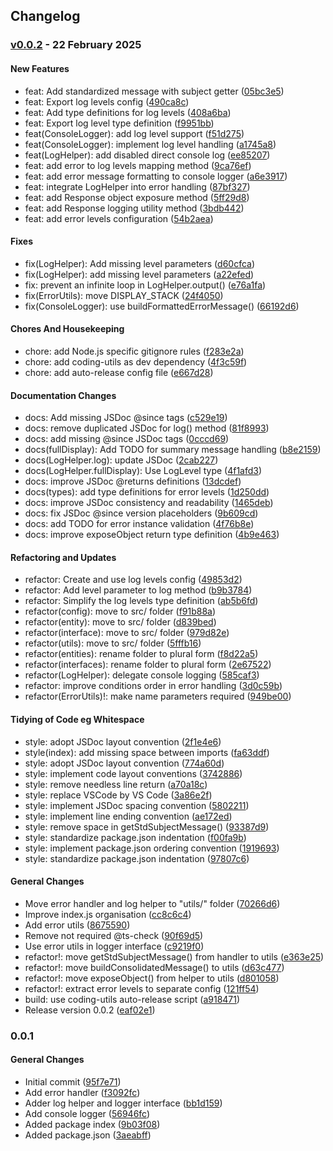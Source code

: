 ## Changelog






### [v0.0.2](https://github.com/Zasco/javascript-framework/compare/0.0.1...v0.0.2) -  22 February 2025 








#### New Features

- feat: Add standardized message with subject getter  ([05bc3e5](https://github.com/Zasco/javascript-framework/commit/05bc3e563a78def930bc6579a877b8e15f21782a))
- feat: Export log levels config  ([490ca8c](https://github.com/Zasco/javascript-framework/commit/490ca8ce12d99920689c6ea60077648043c8e098))
- feat: Add type definitions for log levels  ([408a6ba](https://github.com/Zasco/javascript-framework/commit/408a6ba0f67e1c4eca6f92f42411ff5f153637a5))
- feat: Export log level type definition  ([f9951bb](https://github.com/Zasco/javascript-framework/commit/f9951bb54404ec2d0fbca4fd9aaf864409e4fe1b))
- feat(ConsoleLogger): add log level support  ([f51d275](https://github.com/Zasco/javascript-framework/commit/f51d275a5f04a9a5072b8b4da62a725248d49792))
- feat(ConsoleLogger): implement log level handling  ([a1745a8](https://github.com/Zasco/javascript-framework/commit/a1745a83a94cf5526780213b855b33f3bd1a2f00))
- feat(LogHelper): add disabled direct console log  ([ee85207](https://github.com/Zasco/javascript-framework/commit/ee852074e2f17c3e5aee91811f9e8f2c67f462fc))
- feat: add error to log levels mapping method  ([9ca76ef](https://github.com/Zasco/javascript-framework/commit/9ca76ef9e55a6fa3b0f3688a9e50a167278e734f))
- feat: add error message formatting to console logger  ([a6e3917](https://github.com/Zasco/javascript-framework/commit/a6e3917381a669a62de9e4d53bfd3e4d398e77a9))
- feat: integrate LogHelper into error handling  ([87bf327](https://github.com/Zasco/javascript-framework/commit/87bf3271587b5ac4d8e7e0374d5d1b3e6e24e29b))
- feat: add Response object exposure method  ([5ff29d8](https://github.com/Zasco/javascript-framework/commit/5ff29d801096b5b3bc2179087a9f336ce201af4b))
- feat: add Response logging utility method  ([3bdb442](https://github.com/Zasco/javascript-framework/commit/3bdb442bbcad1d311e247c91210ee4db0282dda5))
- feat: add error levels configuration  ([54b2aea](https://github.com/Zasco/javascript-framework/commit/54b2aea684981aaa705ba21efe1eb33208815236))

#### Fixes

- fix(LogHelper): Add missing level parameters  ([d60cfca](https://github.com/Zasco/javascript-framework/commit/d60cfca4f7576312e1fae0b090a012b49ce09bc9))
- fix(LogHelper): add missing level parameters  ([a22efed](https://github.com/Zasco/javascript-framework/commit/a22efed9b7dbac53e1793cc8acac3700fb375c9b))
- fix: prevent an infinite loop in LogHelper.output()  ([e76a1fa](https://github.com/Zasco/javascript-framework/commit/e76a1fab5ad9019b033e2a63980839379c0322fa))
- fix(ErrorUtils): move DISPLAY_STACK  ([24f4050](https://github.com/Zasco/javascript-framework/commit/24f405028e529b48515cac8820e52875b77c10b9))
- fix(ConsoleLogger): use buildFormattedErrorMessage()  ([66192d6](https://github.com/Zasco/javascript-framework/commit/66192d67371d9160c298c733bf7feb0d1d00932f))

#### Chores And Housekeeping

- chore: add Node.js specific gitignore rules  ([f283e2a](https://github.com/Zasco/javascript-framework/commit/f283e2a82befadce0f4f438fba39b002d6a187e2))
- chore: add coding-utils as dev dependency  ([4f3c59f](https://github.com/Zasco/javascript-framework/commit/4f3c59f2429b90692cd3e0a1db776df8eaddb5da))
- chore: add auto-release config file  ([e667d28](https://github.com/Zasco/javascript-framework/commit/e667d28ad03c2a82822972678178ea107e134b46))

#### Documentation Changes

- docs: Add missing JSDoc @since tags  ([c529e19](https://github.com/Zasco/javascript-framework/commit/c529e19bce3fe2799228f55cf2077ab1fcc3d7e6))
- docs: remove duplicated JSDoc for log() method  ([81f8993](https://github.com/Zasco/javascript-framework/commit/81f89933c51c38283539db3436932c097a06093a))
- docs: add missing @since JSDoc tags  ([0cccd69](https://github.com/Zasco/javascript-framework/commit/0cccd69ef91326e59b0907a92025e066ce6323d6))
- docs(fullDisplay): Add TODO for summary message handling  ([b8e2159](https://github.com/Zasco/javascript-framework/commit/b8e21595cc0bf33e04642c164855fd8d09e8e268))
- docs(LogHelper.log): update JSDoc  ([2cab227](https://github.com/Zasco/javascript-framework/commit/2cab2271cd428f3df268060c26f0495e567abb56))
- docs(LogHelper.fullDisplay): Use LogLevel type  ([4f1afd3](https://github.com/Zasco/javascript-framework/commit/4f1afd30cf1c0e68f29628d3d925123aa99a8c43))
- docs: improve JSDoc @returns definitions  ([13dcdef](https://github.com/Zasco/javascript-framework/commit/13dcdefb3b5ef95d653362639d86eb071ab1f3d3))
- docs(types): add type definitions for error levels  ([1d250dd](https://github.com/Zasco/javascript-framework/commit/1d250dd13d8d1acd11c586d6c98ecc0051561b07))
- docs: improve JSDoc consistency and readability  ([1465deb](https://github.com/Zasco/javascript-framework/commit/1465debebd32098138f1ac41de18e2f431043e6c))
- docs: fix JSDoc @since version placeholders  ([9b609cd](https://github.com/Zasco/javascript-framework/commit/9b609cdc359967613a43d2c40438f6236e1ae4db))
- docs: add TODO for error instance validation  ([4f76b8e](https://github.com/Zasco/javascript-framework/commit/4f76b8e61a8ba0f4d9f1e4bd24ecfec4bd63a71b))
- docs: improve exposeObject return type definition  ([4b9e463](https://github.com/Zasco/javascript-framework/commit/4b9e463de0772d509f464efec5150282316d4c74))

#### Refactoring and Updates

- refactor: Create and use log levels config  ([49853d2](https://github.com/Zasco/javascript-framework/commit/49853d287b9a30ab2fffcc60fd7e9311b21b4b10))
- refactor: Add level parameter to log method  ([b9b3784](https://github.com/Zasco/javascript-framework/commit/b9b37842e43c94077f44cf1fae4d0895b839c829))
- refactor: Simplify the log levels type definition  ([ab5b6fd](https://github.com/Zasco/javascript-framework/commit/ab5b6fd2a4022c706ee164bc3a10b11699991190))
- refactor(config): move to src/ folder  ([f91b88a](https://github.com/Zasco/javascript-framework/commit/f91b88ac95a056d44a1c65248204d7da5ac1d860))
- refactor(entity): move to src/ folder  ([d839bed](https://github.com/Zasco/javascript-framework/commit/d839bed31417c49e64bf8da55dcdcd73cc7efac5))
- refactor(interface): move to src/ folder  ([979d82e](https://github.com/Zasco/javascript-framework/commit/979d82e31591b72a886cffbe827f41a11357a3ec))
- refactor(utils): move to src/ folder  ([5fffb16](https://github.com/Zasco/javascript-framework/commit/5fffb16b451255c6c7f8d1f1811c80722e3e549b))
- refactor(entities): rename folder to plural form  ([f8d22a5](https://github.com/Zasco/javascript-framework/commit/f8d22a58f4ec95bab2b070d77f5413394932b208))
- refactor(interfaces): rename folder to plural form  ([2e67522](https://github.com/Zasco/javascript-framework/commit/2e67522ff58d521445167a1fbf042e49ef9ab4b9))
- refactor(LogHelper): delegate console logging  ([585caf3](https://github.com/Zasco/javascript-framework/commit/585caf39c8c3784c6566941d95e4521e641ab9a4))
- refactor: improve conditions order in error handling  ([3d0c59b](https://github.com/Zasco/javascript-framework/commit/3d0c59b661f43e793104e3f78069ca88d73bec5d))
- refactor(ErrorUtils)!: make name parameters required  ([949be00](https://github.com/Zasco/javascript-framework/commit/949be0045c10e6631c5718da8ede701beb7101d9))


#### Tidying of Code eg Whitespace

- style: adopt JSDoc layout convention  ([2f1e4e6](https://github.com/Zasco/javascript-framework/commit/2f1e4e63e9bee272ace04581c152ae03edcf9576))
- style(index): add missing space between imports  ([fa63ddf](https://github.com/Zasco/javascript-framework/commit/fa63ddf5216d93a1cd03883bd51fc85bd051cacb))
- style: adopt JSDoc layout convention  ([774a60d](https://github.com/Zasco/javascript-framework/commit/774a60dc4d425aab505b87db1563e1326380ce0e))
- style: implement code layout conventions  ([3742886](https://github.com/Zasco/javascript-framework/commit/374288672f1834b48126ad1c74b12aaff4e27262))
- style: remove needless line return  ([a70a18c](https://github.com/Zasco/javascript-framework/commit/a70a18c35b19fc1ba208eae7832e4c8d5b0d1b39))
- style: replace VSCode by VS Code  ([3a86e2f](https://github.com/Zasco/javascript-framework/commit/3a86e2f0a68563023fb1ac43cc978a5864f930ff))
- style: implement JSDoc spacing convention  ([5802211](https://github.com/Zasco/javascript-framework/commit/5802211fcc2a88038ca3f6a4f4e64c8a089c4557))
- style: implement line ending convention  ([ae172ed](https://github.com/Zasco/javascript-framework/commit/ae172ed2adeb97d68bc970c22df9c59768e6764d))
- style: remove space in getStdSubjectMessage()  ([93387d9](https://github.com/Zasco/javascript-framework/commit/93387d93d8da205e85d34332b9b66451d0a49b74))
- style: standardize package.json indentation  ([f00fa9b](https://github.com/Zasco/javascript-framework/commit/f00fa9bf7b0dae44eb492aca74694f56bfd638b3))
- style: implement package.json ordering convention  ([1919693](https://github.com/Zasco/javascript-framework/commit/1919693a788d69221f743392d39d393b7c624d4a))
- style: standardize package.json indentation  ([97807c6](https://github.com/Zasco/javascript-framework/commit/97807c648cae11972c352691429e76a5b1963277))


#### General Changes

- Move error handler and log helper to "utils/" folder  ([70266d6](https://github.com/Zasco/javascript-framework/commit/70266d6da8a56a1789a9ef4afde1e5ae65526ec9))
- Improve index.js organisation  ([cc8c6c4](https://github.com/Zasco/javascript-framework/commit/cc8c6c470cb1c1b70780cefdc037ed9c3f708736))
- Add error utils  ([8675590](https://github.com/Zasco/javascript-framework/commit/8675590bc03dcc75e366a12d6af672d1d0e5694a))
- Remove not required @ts-check  ([90f69d5](https://github.com/Zasco/javascript-framework/commit/90f69d5fe0268039fb4c12e396735648b893bcc7))
- Use error utils in logger interface  ([c9219f0](https://github.com/Zasco/javascript-framework/commit/c9219f0624791f20faf748e075bec90b2f26cfbf))
- refactor!: move getStdSubjectMessage() from handler to utils  ([e363e25](https://github.com/Zasco/javascript-framework/commit/e363e25d3de1ddc6a750e56260185859d66c2c4e))
- refactor!: move buildConsolidatedMessage() to utils  ([d63c477](https://github.com/Zasco/javascript-framework/commit/d63c4772f974551f8a92d6bbe083151b7c712fea))
- refactor!: move exposeObject() from helper to utils  ([d801058](https://github.com/Zasco/javascript-framework/commit/d801058338d0ae356da67bc411389d606031cdd6))
- refactor!: extract error levels to separate config  ([121ff54](https://github.com/Zasco/javascript-framework/commit/121ff54e4e38708ec72809977bdade7dc638595f))
- build: use coding-utils auto-release script  ([a918471](https://github.com/Zasco/javascript-framework/commit/a9184718163ae00f0a7d6af0de22cca96f14595d))
- Release version 0.0.2  ([eaf02e1](https://github.com/Zasco/javascript-framework/commit/eaf02e1345477f14ae5133c12cfc208e8ecda271))

### 0.0.1















#### General Changes

- Initial commit  ([95f7e71](https://github.com/Zasco/javascript-framework/commit/95f7e716b9245af5971375eab7f4cf6a2c4c294a))
- Add error handler  ([f3092fc](https://github.com/Zasco/javascript-framework/commit/f3092fca065943959894744a160d688a77981f85))
- Adder log helper and logger interface  ([bb1d159](https://github.com/Zasco/javascript-framework/commit/bb1d15952c93bc4aea849f2f9ba4db1d2ad230a1))
- Add console logger  ([56946fc](https://github.com/Zasco/javascript-framework/commit/56946fc2202639d4e1401ed1033d2e597a28fafe))
- Added package index  ([9b03f08](https://github.com/Zasco/javascript-framework/commit/9b03f08ae8f75067e7645548139fb2c214a03014))
- Added package.json  ([3aeabff](https://github.com/Zasco/javascript-framework/commit/3aeabff653f2c11dc5527604d1a71d50e0db0263))

